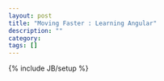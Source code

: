 ```yaml
---
layout: post
title: "Moving Faster : Learning Angular"
description: ""
category: 
tags: []
---
```

{% include JB/setup %}
